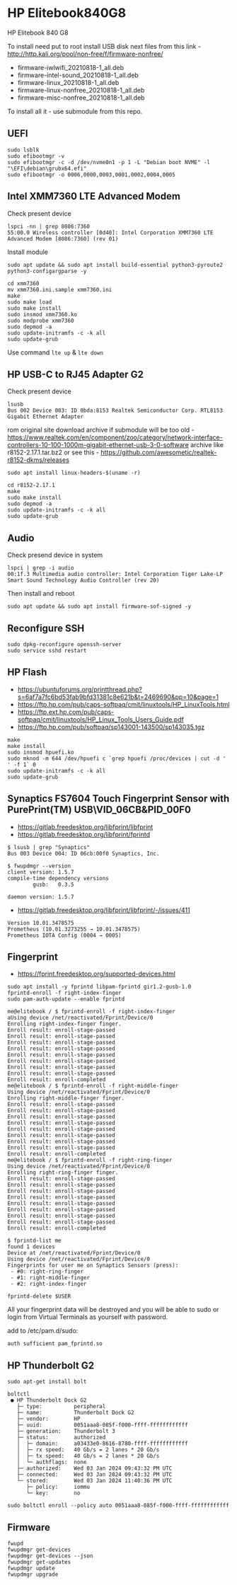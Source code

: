 # HP Elitebook840G8
HP Elitebook 840 G8

To install need put to root install USB disk next files from this link - http://http.kali.org/pool/non-free/f/firmware-nonfree/
* firmware-iwlwifi_20210818-1_all.deb
* firmware-intel-sound_20210818-1_all.deb
* firmware-linux_20210818-1_all.deb
* firmware-linux-nonfree_20210818-1_all.deb
* firmware-misc-nonfree_20210818-1_all.deb


To install all it - use submodule from this repo.

## UEFI

```
sudo lsblk
sudo efibootmgr -v
sudo efibootmgr -c -d /dev/nvme0n1 -p 1 -L "Debian boot NVME" -l "\EFI\debian\grubx64.efi"
sudo efibootmgr -o 0006,0000,0003,0001,0002,0004,0005
```


## Intel XMM7360 LTE Advanced Modem

Check present device
```
lspci -nn | grep 8086:7360
55:00.0 Wireless controller [0d40]: Intel Corporation XMM7360 LTE Advanced Modem [8086:7360] (rev 01)
```
Install module
```
sudo apt update && sudo apt install build-essential python3-pyroute2 python3-configargparse -y

cd xmm7360
mv xmm7360.ini.sample xmm7360.ini
make
sudo make load
sudo make install
sudo insmod xmm7360.ko
sudo modprobe xmm7360
sudo depmod -a
sudo update-initramfs -c -k all
sudo update-grub
```
Use command `lte up` & `lte down`

## HP USB-C to RJ45 Adapter G2

Check present device
```
lsusb
Bus 002 Device 003: ID 0bda:8153 Realtek Semiconductor Corp. RTL8153 Gigabit Ethernet Adapter
```

rom original site download archive if submodule will be too old - https://www.realtek.com/en/component/zoo/category/network-interface-controllers-10-100-1000m-gigabit-ethernet-usb-3-0-software archive like r8152-2.17.1.tar.bz2
or see this - https://github.com/awesometic/realtek-r8152-dkms/releases

```
sudo apt install linux-headers-$(uname -r)

cd r8152-2.17.1
make
sudo make install
sudo depmod -a
sudo update-initramfs -c -k all
sudo update-grub
```

## Audio

Check presend device in system
```
lspci | grep -i audio
00:1f.3 Multimedia audio controller: Intel Corporation Tiger Lake-LP Smart Sound Technology Audio Controller (rev 20)
```
Then install and reboot
```
sudo apt update && sudo apt install firmware-sof-signed -y
```

## Reconfigure SSH

```
sudo dpkg-reconfigure openssh-server
sudo service sshd restart
```

## HP Flash

* https://ubuntuforums.org/printthread.php?s=6af7a7fc6bd53fab9bfd31381c8e621b&t=2469690&pp=10&page=1
* https://ftp.hp.com/pub/caps-softpaq/cmit/linuxtools/HP_LinuxTools.html
* https://ftp.ext.hp.com/pub/caps-softpaq/cmit/linuxtools/HP_Linux_Tools_Users_Guide.pdf
* https://ftp.hp.com/pub/softpaq/sp143001-143500/sp143035.tgz

```
make
make install
sudo insmod hpuefi.ko
sudo mknod -m 644 /dev/hpuefi c `grep hpuefi /proc/devices | cut -d ' ' -f 1` 0
sudo update-initramfs -c -k all
sudo update-grub
```

## Synaptics FS7604 Touch Fingerprint Sensor with PurePrint(TM) USB\VID_06CB&PID_00F0

* https://gitlab.freedesktop.org/libfprint/libfprint
* https://gitlab.freedesktop.org/libfprint/fprintd

```
$ lsusb | grep "Synaptics"
Bus 003 Device 004: ID 06cb:00f0 Synaptics, Inc.
```

```
$ fwupdmgr --version
client version: 1.5.7
compile-time dependency versions
        gusb:   0.3.5

daemon version: 1.5.7
```
* https://gitlab.freedesktop.org/libfprint/libfprint/-/issues/411
```
Version 10.01.3478575
Prometheus (10.01.3273255 → 10.01.3478575)
Prometheus IOTA Config (0004 → 0005)
```

## Fingerprint

* https://fprint.freedesktop.org/supported-devices.html

```
sudo apt install -y fprintd libpam-fprintd gir1.2-gusb-1.0
fprintd-enroll -f right-index-finger
sudo pam-auth-update --enable fprintd
```

```
me@elitebook / $ fprintd-enroll -f right-index-finger
aUsing device /net/reactivated/Fprint/Device/0
Enrolling right-index-finger finger.
Enroll result: enroll-stage-passed
Enroll result: enroll-stage-passed
Enroll result: enroll-stage-passed
Enroll result: enroll-stage-passed
Enroll result: enroll-stage-passed
Enroll result: enroll-stage-passed
Enroll result: enroll-stage-passed
Enroll result: enroll-stage-passed
Enroll result: enroll-completed
me@elitebook / $ fprintd-enroll -f right-middle-finger
Using device /net/reactivated/Fprint/Device/0
Enrolling right-middle-finger finger.
Enroll result: enroll-stage-passed
Enroll result: enroll-stage-passed
Enroll result: enroll-stage-passed
Enroll result: enroll-stage-passed
Enroll result: enroll-stage-passed
Enroll result: enroll-stage-passed
Enroll result: enroll-stage-passed
Enroll result: enroll-stage-passed
Enroll result: enroll-completed
me@elitebook / $ fprintd-enroll -f right-ring-finger
Using device /net/reactivated/Fprint/Device/0
Enrolling right-ring-finger finger.
Enroll result: enroll-stage-passed
Enroll result: enroll-stage-passed
Enroll result: enroll-stage-passed
Enroll result: enroll-stage-passed
Enroll result: enroll-stage-passed
Enroll result: enroll-stage-passed
Enroll result: enroll-stage-passed
Enroll result: enroll-stage-passed
Enroll result: enroll-completed
```

```
$ fprintd-list me
found 1 devices
Device at /net/reactivated/Fprint/Device/0
Using device /net/reactivated/Fprint/Device/0
Fingerprints for user me on Synaptics Sensors (press):
 - #0: right-ring-finger
 - #1: right-middle-finger
 - #2: right-index-finger
```

```
fprintd-delete $USER
```
All your fingerprint data will be destroyed and you will be able to sudo or login from Virtual Terminals as yourself with password.

add to /etc/pam.d/sudo:
```
auth sufficient pam_fprintd.so
```

## HP Thunderbolt G2

```
sudo apt-get install bolt

boltctl
 ● HP Thunderbolt Dock G2
   ├─ type:          peripheral
   ├─ name:          Thunderbolt Dock G2
   ├─ vendor:        HP
   ├─ uuid:          0051aaa8-085f-f000-ffff-ffffffffffff
   ├─ generation:    Thunderbolt 3
   ├─ status:        authorized
   │  ├─ domain:     a03433e0-8616-8780-ffff-ffffffffffff
   │  ├─ rx speed:   40 Gb/s = 2 lanes * 20 Gb/s
   │  ├─ tx speed:   40 Gb/s = 2 lanes * 20 Gb/s
   │  └─ authflags:  none
   ├─ authorized:    Wed 03 Jan 2024 09:43:32 PM UTC
   ├─ connected:     Wed 03 Jan 2024 09:43:32 PM UTC
   └─ stored:        Wed 03 Jan 2024 11:40:36 PM UTC
      ├─ policy:     iommu
      └─ key:        no

sudo boltctl enroll --policy auto 0051aaa8-085f-f000-ffff-ffffffffffff
```
## Firmware

```
fwupd
fwupdmgr get-devices
fwupdmgr get-devices --json
fwupdmgr get-updates
fwupdmgr update
fwupdmgr upgrade
```
